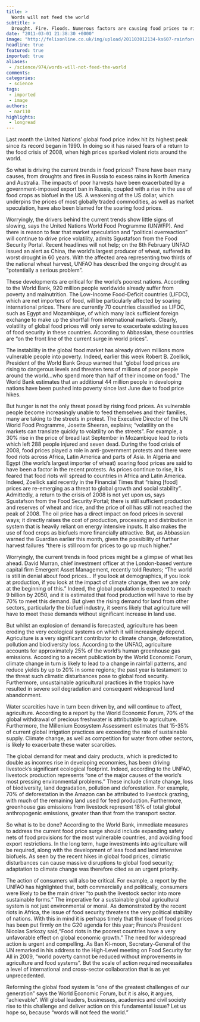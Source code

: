 ```yaml
---
title: >
  Words will not feed the world
subtitle: >
  Drought. Fire. Floods. Numerous factors are causing food prices to rise. Is this the start of another global food crisis?
date: "2011-03-01 21:38:30 +0000"
image: "http://felixonline.co.uk/img/upload/201103012134-ks607-rainfore.jpg"
headline: true
featured: true
imported: true
aliases:
 - /science/974/words-will-not-feed-the-world
comments:
categories:
 - science
tags:
 - imported
 - image
authors:
 - nar110
highlights:
 - longread
---
```


Last month the United Nations’ global food price index hit its highest peak since its record began in 1990. In doing so it has raised fears of a return to the food crisis of 2008, when high prices sparked violent riots around the world.

So what is driving the current trends in food prices? There have been many causes, from droughts and fires in Russia to excess rains in North America and Australia. The impacts of poor harvests have been exacerbated by a government-imposed export ban in Russia, coupled with a rise in the use of food crops as biofuel in the US. A weakening of the US dollar, which underpins the prices of most globally traded commodities, as well as market speculation, have also been blamed for the soaring food prices.

Worryingly, the drivers behind the current trends show little signs of slowing, says the United Nations World Food Programme (UNWFP). And there is reason to fear that market speculation and “political overreaction” will continue to drive price volatility, admits Sgustafson from the Food Security Portal. Recent headlines will not help; on the 8th February UNFAO issued an alert as China, the world’s largest producer of wheat, suffered its worst drought in 60 years. With the affected area representing two thirds of the national wheat harvest, UNFAO has described the ongoing drought as “potentially a serious problem”.

These developments are critical for the world’s poorest nations. According to the World Bank, 920 million people worldwide already suffer from poverty and malnutrition. The Low-Income Food-Deficit countries (LIFDC), which are net importers of food, will be particularly affected by soaring international prices. There are currently 70 countries classified as LIFDC, such as Egypt and Mozambique, of which many lack sufficient foreign exchange to make up the shortfall from international markets. Clearly, volatility of global food prices will only serve to exacerbate existing issues of food security in these countries. According to Abbassian, these countries are “on the front line of the current surge in world prices”.

The instability in the global food market has already driven millions more vulnerable people into poverty. Indeed, earlier this week Robert B. Zoellick, President of the World Bank Group warned that “global food prices are rising to dangerous levels and threaten tens of millions of poor people around the world…who spend more than half of their income on food.” The World Bank estimates that an additional 44 million people in developing nations have been pushed into poverty since last June due to food price hikes.

But hunger is not the only threat posed by rising food prices. As vulnerable people become increasingly unable to feed themselves and their families, many are taking to the streets in protest. The Executive Director of the UN World Food Programme, Josette Sheeran, explains; “volatility on the markets can translate quickly to volatility on the streets”. For example, a 30% rise in the price of bread last September in Mozambique lead to riots which left 288 people injured and seven dead. During the food crisis of 2008, food prices played a role in anti-government protests and there were food riots across Africa, Latin America and parts of Asia. In Algeria and Egypt (the world’s largest importer of wheat) soaring food prices are said to have been a factor in the recent protests. As prices continue to rise, it is feared that food riots will spread to countries in Africa and Latin America. Indeed, Zoellick said recently in the Financial Times that “rising [food] prices are re-emerging as a threat to global growth and social stability”. Admittedly, a return to the crisis of 2008 is not yet upon us, says Sgustafson from the Food Security Portal; there is still sufficient production and reserves of wheat and rice, and the price of oil has still not reached the peak of 2008. The oil price has a direct impact on food prices in several ways; it directly raises the cost of production, processing and distribution in system that is heavily reliant on energy intensive inputs. It also makes the use of food crops as biofuels more financially attractive. But, as Abbassian warned the Guardian earlier this month, given the possibility of further harvest failures “there is still room for prices to go up much higher.”

Worryingly, the current trends in food prices might be a glimpse of what lies ahead. David Murran, chief investment officer at the London-based venture capital firm Emergent Asset Management, recently told Reuters; “The world is still in denial about food prices... If you look at demographics, if you look at production, if you look at the impact of climate change, then we are only at the beginning of this.” Indeed, the global population is expected to reach 9 billion by 2050, and it is estimated that food production will have to rise by 70% to meet this demand. But given the rising demand for land from other sectors, particularly the biofuel industry, it seems likely that agriculture will have to meet these demands without significant increase in land use.

But whilst an explosion of demand is forecasted, agriculture has been eroding the very ecological systems on which it will increasingly depend. Agriculture is a very significant contributor to climate change, deforestation, pollution and biodiversity loss. According to the UNFAO, agriculture accounts for approximately 25% of the world’s human greenhouse gas emissions. According to a recent publication by the World Economic Forum, climate change in turn is likely to lead to a change in rainfall patterns, and reduce yields by up to 20% in some regions; the past year is testament to the threat such climatic disturbances pose to global food security. Furthermore, unsustainable agricultural practices in the tropics have resulted in severe soil degradation and consequent widespread land abandonment.

Water scarcities have in turn been driven by, and will continue to affect, agriculture. According to a report by the World Economic Forum, 70% of the global withdrawal of precious freshwater is attributable to agriculture. Furthermore, the Millenium Ecosystem Assessment estimates that 15-35% of current global irrigation practices are exceeding the rate of sustainable supply. Climate change, as well as competition for water from other sectors, is likely to exacerbate these water scarcities.

The global demand for meat and dairy products, which is predicted to double as incomes rise in developing economies, has been driving livestock’s significant ecological footprint. Indeed, according to the UNFAO, livestock production represents “one of the major causes of the world’s most pressing environmental problems.” These include climate change, loss of biodiversity, land degradation, pollution and deforestation. For example, 70% of deforestation in the Amazon can be attributed to livestock grazing, with much of the remaining land used for feed production. Furthermore, greenhouse gas emissions from livestock represent 18% of total global anthropogenic emissions, greater than that from the transport sector.

So what is to be done? According to the World Bank, immediate measures to address the current food price surge should include expanding safety nets of food provisions for the most vulnerable countries, and avoiding food export restrictions. In the long term, huge investments into agriculture will be required, along with the development of less food and land intensive biofuels. As seen by the recent hikes in global food prices, climatic disturbances can cause massive disruptions to global food security; adaptation to climate change was therefore cited as an urgent priority.

The action of consumers will also be critical. For example, a report by the UNFAO has highlighted that, both commercially and politically, consumers were likely to be the main driver “to push the livestock sector into more sustainable forms.” The imperative for a sustainable global agricultural system is not just environmental or moral. As demonstrated by the recent riots in Africa, the issue of food security threatens the very political stability of nations. With this in mind it is perhaps timely that the issue of food prices has been put firmly on the G20 agenda for this year; France’s President Nicolas Sarkozy said,“Food riots in the poorest countries have a very unfavorable effect on global economic growth.” The need for widespread action is urgent and compelling. As Ban Ki-moon, Secretary-General of the UN remarked in his address to the High-Level meeting on Food Security for All in 2009, “world poverty cannot be reduced without improvements in agriculture and food systems”. But the scale of action required necessitates a level of international and cross-sector collaboration that is as yet unprecedented.

Reforming the global food system is “one of the greatest challenges of our generation” says the World Economic Forum, but it is also, it argues, “achievable”. Will global leaders, businesses, academics and civil society rise to this challenge and deliver action on this fundamental issue? Let us hope so, because “words will not feed the world.”
